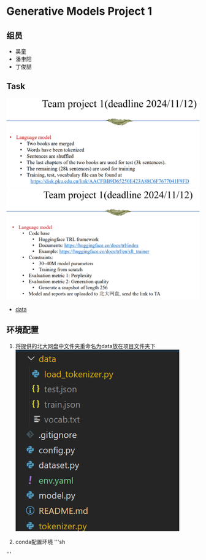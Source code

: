 # Generative Models Project 1

## 组员
- 吴童
- 潘聿阳
- 丁俊喆

## Task
![alt text](imgs/task1.png)
![alt text](imgs/task2.png)
- [data](https://disk.pku.edu.cn/anyshare/zh-cn/link/AACFBB9D65250E423A88C6F7677041F9FD?_tb=none&expires_at=2025-01-25T20%3A04%3A19%2B08%3A00&item_type=folder&password_required=false&title=Generative%20Model%20Homework&type=anonymous)

## 环境配置
1. 将提供的北大网盘中文件夹重命名为data放在项目文件夹下
![alt text](imgs/image.png)

2. conda配置环境
'''sh

'''

